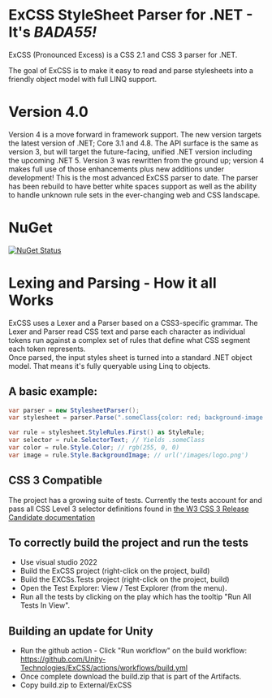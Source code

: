 # ExCSS StyleSheet Parser for .NET - It's *BADA55!*

ExCSS (Pronounced Excess) is a CSS 2.1 and CSS 3 parser for .NET.

The goal of ExCSS is to make it easy to read and parse stylesheets into a friendly object model with full LINQ support.

# Version 4.0
Version 4 is a move forward in framework support.  The new version targets the latest version of .NET; Core 3.1 and 4.8.  The API surface is the same as version 3, but will target the future-facing, unified .NET version including the upcoming .NET 5. Version 3 was rewritten from the ground up; version 4 makes full use of those enhancements plus new additions under development!  This is the most advanced ExCSS parser to date.  The parser has been rebuild to have better white spaces support as well as the ability to handle unknown rule sets in the ever-changing web and CSS landscape.

# NuGet
[![NuGet Status](https://img.shields.io/nuget/v/excss.svg)](https://www.nuget.org/packages/excss/)

# Lexing and Parsing - How it all Works
ExCSS uses a Lexer and a Parser based on a CSS3-specific grammar. The Lexer and Parser read CSS text and parse each 
character as individual tokens run against a complex set of rules that define what CSS segment each token represents.  
Once parsed, the input styles sheet is turned into a standard .NET object model. That means it's fully queryable using Linq to objects.

## A basic example: 
```cs
var parser = new StylesheetParser();
var stylesheet = parser.Parse(".someClass{color: red; background-image: url('/images/logo.png')");

var rule = stylesheet.StyleRules.First() as StyleRule;
var selector = rule.SelectorText; // Yields .someClass
var color = rule.Style.Color; // rgb(255, 0, 0)
var image = rule.Style.BackgroundImage; // url('/images/logo.png')
```

## CSS 3 Compatible
The project has a growing suite of tests.  Currently the tests account for and pass all CSS Level 3 selector definitions
found in [the W3 CSS 3 Release Candidate documentation](http://www.w3.org/TR/2001/CR-css3-selectors-20011113/)

## To correctly build the project and run the tests
- Use visual studio 2022
- Build the ExCSS project (right-click on the project, build)
- Build the EXCSs.Tests project (right-click on the project, build)
- Open the Test Explorer: View / Test Explorer (from the menu).
- Run all the tests by clicking on the play which has the tooltip "Run All Tests In View".

## Building an update for Unity
- Run the github action - Click "Run workflow" on the build workflow: https://github.com/Unity-Technologies/ExCSS/actions/workflows/build.yml
- Once complete download the build.zip that is part of the Artifacts.
- Copy build.zip to External/ExCSS